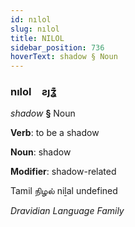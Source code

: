 ```yaml
---
id: nılol
slug: nılol
title: NILOL
sidebar_position: 736
hoverText: shadow § Noun
---
```


### nılol&emsp;<span kind="abugida">ƨȷʓ͊</span>

*shadow* **§** Noun

**Verb**: to be a shadow

**Noun**: shadow

**Modifier**: shadow-related

Tamil நிழல் niḻal undefined

*Dravidian Language Family*